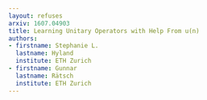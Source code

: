 ```yaml
---
layout: refuses
arxiv: 1607.04903
title: Learning Unitary Operators with Help From u(n)
authors:
- firstname: Stephanie L.
  lastname: Hyland
  institute: ETH Zurich
- firstname: Gunnar
  lastname: Rätsch
  institute: ETH Zurich
---
```

